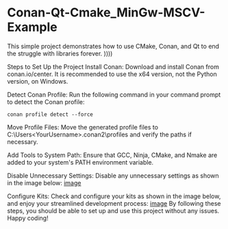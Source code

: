 
# Conan-Qt-Cmake_MinGw-MSCV-Example
This simple project demonstrates how to use CMake, Conan, and Qt to end the struggle with libraries forever. ))))

Steps to Set Up the Project
Install Conan: Download and install Conan from conan.io/center. It is recommended to use the x64 version, not the Python version, on Windows.

Detect Conan Profile: Run the following command in your command prompt to detect the Conan profile:

`conan profile detect --force`

Move Profile Files: Move the generated profile files to C:\Users\<YourUsername>\.conan2\profiles and verify the paths if necessary.

Add Tools to System Path: Ensure that GCC, Ninja, CMake, and Nmake are added to your system's PATH environment variable.

Disable Unnecessary Settings: Disable any unnecessary settings as shown in the image below:
[image](https://github.com/user-attachments/assets/e128f638-57f3-4aa6-ae3e-7291263eb9f4)

Configure Kits: Check and configure your kits as shown in the image below, and enjoy your streamlined development process:
[image](https://github.com/user-attachments/assets/4725a314-e99c-4ace-8479-d27708185bad)
By following these steps, you should be able to set up and use this project without any issues. Happy coding!
